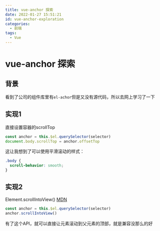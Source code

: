 ```yaml
---
title: vue-anchor 探索
date: 2022-01-27 15:51:21
id: vue-anchor-exploration
categories:
  - 前端
tags:
  - Vue
---
```


# vue-anchor 探索

## 背景

看到了公司的组件库里有`el-achor`但是又没有源代码，所以去网上学习了一下

## 实现1

直接设置容器的scrollTop

```js
const anchor = this.$el.querySelector(selector)
document.body.scrollTop = anchor.offsetTop
```

这让我想到了可以使用平滑滚动的样式：

```css
.body {
  scroll-behavior: smooth;
}
```

## 实现2

Element.scrollIntoView() [MDN](https://developer.mozilla.org/zh-CN/docs/Web/API/Element/scrollIntoView)

```js
const anchor = this.$el.querySelector(selector)
anchor.scrollIntoView()
```

有了这个API，就可以直接让元素滚动到父元素的顶部，就是兼容没那么的好
